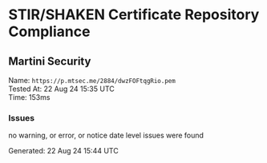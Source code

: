 # STIR/SHAKEN Certificate Repository Compliance

## Martini Security

Name: `https://p.mtsec.me/2884/dwzFOFtqgRio.pem`\
Tested At: 22 Aug 24 15:35 UTC\
Time: 153ms

### Issues

no warning, or error, or notice date level issues were found

Generated: 22 Aug 24 15:44 UTC